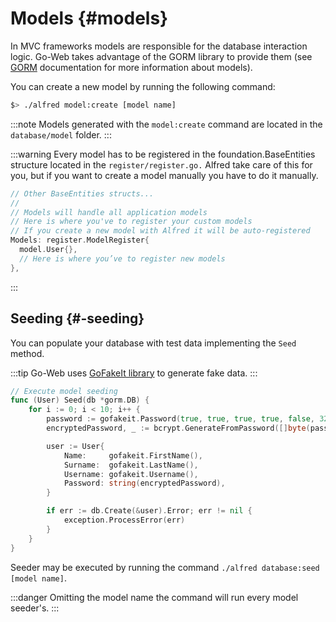 # Models {#models}

In MVC frameworks models are responsible for the database interaction logic.
Go-Web takes advantage of the GORM library to provide them (see [GORM](https://gorm.io/docs/models.html) documentation for more information about models).

You can create a new model by running the following command:

```bash
$> ./alfred model:create [model name]
```

:::note
Models generated with the `model:create` command are located in the `database/model` folder.
:::

:::warning
Every model has to be registered in the foundation.BaseEntities structure located in the `register/register.go.`
Alfred take care of this for you, but if you want to create a model manually you have to do it manually.

```go title="Registrazione di un nuovo modello"
// Other BaseEntities structs...
//
// Models will handle all application models
// Here is where you've to register your custom models
// If you create a new model with Alfred it will be auto-registered
Models: register.ModelRegister{
  model.User{},
  // Here is where you’ve to register new models
},
```

:::

## Seeding {#-seeding}

You can populate your database with test data implementing the `Seed` method.

:::tip
Go-Web uses [GoFakeIt library](https://github.com/brianvoe/gofakeit) to generate fake data.
:::

```go title="Seeding method of a model"
// Execute model seeding
func (User) Seed(db *gorm.DB) {
    for i := 0; i < 10; i++ {
        password := gofakeit.Password(true, true, true, true, false, 32)
        encryptedPassword, _ := bcrypt.GenerateFromPassword([]byte(password), 14)

        user := User{
            Name:     gofakeit.FirstName(),
            Surname:  gofakeit.LastName(),
            Username: gofakeit.Username(),
            Password: string(encryptedPassword),
        }

        if err := db.Create(&user).Error; err != nil {
            exception.ProcessError(err)
        }
    }
}
```

Seeder may be executed by running the command `./alfred database:seed [model name]`.

:::danger
Omitting the model name the command will run every model seeder's.
:::
